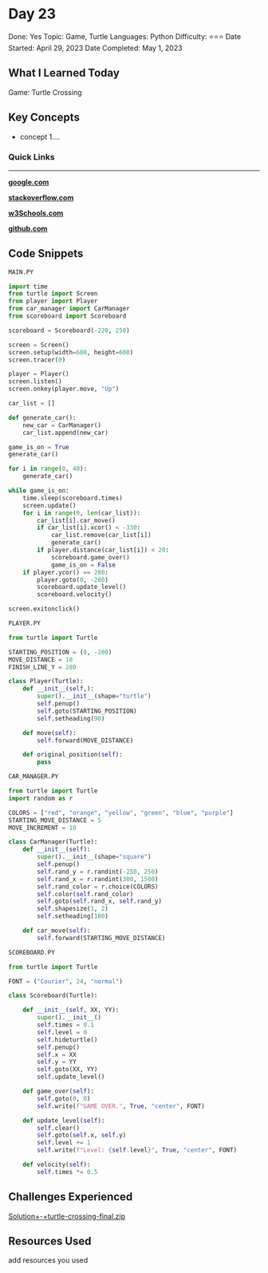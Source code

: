 # Day 23

Done: Yes
Topic: Game, Turtle
Languages: Python
Difficulty: ⭐⭐⭐
Date Started: April 29, 2023
Date Completed: May 1, 2023

## What I Learned Today

Game: Turtle Crossing

## Key Concepts

- concept 1....

### Quick Links

---

[**google.com**](http://www.google.com)

[**stackoverflow.com**](http://www.stackoverflow.com)

[**w3Schools.com**](https://www.w3schools.com/)

[**github.com**](https://github.com/)

## Code Snippets

```python
MAIN.PY

import time
from turtle import Screen
from player import Player
from car_manager import CarManager
from scoreboard import Scoreboard

scoreboard = Scoreboard(-220, 250)

screen = Screen()
screen.setup(width=600, height=600)
screen.tracer(0)

player = Player()
screen.listen()
screen.onkey(player.move, "Up")

car_list = []

def generate_car():
    new_car = CarManager()
    car_list.append(new_car)

game_is_on = True
generate_car()

for i in range(0, 40):
    generate_car()

while game_is_on:
    time.sleep(scoreboard.times)
    screen.update()
    for i in range(0, len(car_list)):
        car_list[i].car_move()
        if car_list[i].xcor() < -330:
            car_list.remove(car_list[i])
            generate_car()
        if player.distance(car_list[i]) < 20:
            scoreboard.game_over()
            game_is_on = False
    if player.ycor() == 280:
        player.goto(0, -280)
        scoreboard.update_level()
        scoreboard.velocity()

screen.exitonclick()

PLAYER.PY

from turtle import Turtle

STARTING_POSITION = (0, -280)
MOVE_DISTANCE = 10
FINISH_LINE_Y = 280

class Player(Turtle):
    def __init__(self,):
        super().__init__(shape="turtle")
        self.penup()
        self.goto(STARTING_POSITION)
        self.setheading(90)

    def move(self):
        self.forward(MOVE_DISTANCE)

    def original_position(self):
        pass

CAR_MANAGER.PY

from turtle import Turtle
import random as r

COLORS = ["red", "orange", "yellow", "green", "blue", "purple"]
STARTING_MOVE_DISTANCE = 5
MOVE_INCREMENT = 10

class CarManager(Turtle):
    def __init__(self):
        super().__init__(shape="square")
        self.penup()
        self.rand_y = r.randint(-250, 250)
        self.rand_x = r.randint(300, 1500)
        self.rand_color = r.choice(COLORS)
        self.color(self.rand_color)
        self.goto(self.rand_x, self.rand_y)
        self.shapesize(1, 2)
        self.setheading(180)

    def car_move(self):
        self.forward(STARTING_MOVE_DISTANCE)

SCOREBOARD.PY

from turtle import Turtle

FONT = ("Courier", 24, "normal")

class Scoreboard(Turtle):

    def __init__(self, XX, YY):
        super().__init__()
        self.times = 0.1
        self.level = 0
        self.hideturtle()
        self.penup()
        self.x = XX
        self.y = YY
        self.goto(XX, YY)
        self.update_level()

    def game_over(self):
        self.goto(0, 0)
        self.write(f"GAME OVER.", True, "center", FONT)

    def update_level(self):
        self.clear()
        self.goto(self.x, self.y)
        self.level += 1
        self.write(f"Level: {self.level}", True, "center", FONT)

    def velocity(self):
        self.times *= 0.5
```

## Challenges Experienced

[Solution+-+turtle-crossing-final.zip](Day%2023%20b8012053ccab4ebd8957aa7df8a1f9ac/Solution-turtle-crossing-final.zip)

## Resources Used

add resources you used